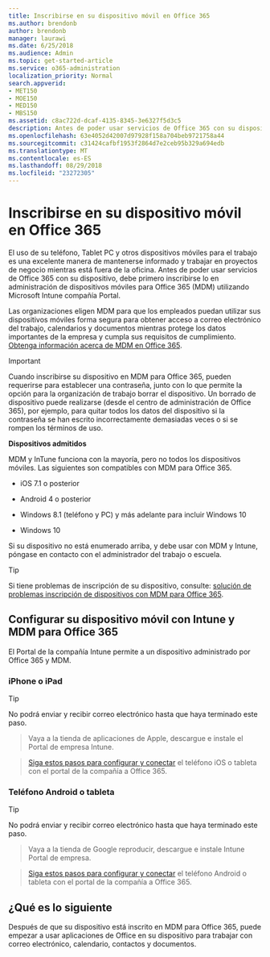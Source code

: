 ```yaml
---
title: Inscribirse en su dispositivo móvil en Office 365
ms.author: brendonb
author: brendonb
manager: laurawi
ms.date: 6/25/2018
ms.audience: Admin
ms.topic: get-started-article
ms.service: o365-administration
localization_priority: Normal
search.appverid:
- MET150
- MOE150
- MED150
- MBS150
ms.assetid: c8ac722d-dcaf-4135-8345-3e6327f5d3c5
description: Antes de poder usar servicios de Office 365 con su dispositivo, debe seguir estos pasos para inscribirse en administración de dispositivos móviles para Office 365 (MDM). Para ello, al agregar su trabajo o escuela cuenta de correo electrónico a su dispositivo por primera vez.
ms.openlocfilehash: 63e4052d42007d97928f158a704beb9721758a44
ms.sourcegitcommit: c31424cafbf1953f2864d7e2ceb95b329a694edb
ms.translationtype: MT
ms.contentlocale: es-ES
ms.lasthandoff: 08/29/2018
ms.locfileid: "23272305"
---
```

# <a name="enroll-your-mobile-device-in-office-365"></a>Inscribirse en su dispositivo móvil en Office 365

El uso de su teléfono, Tablet PC y otros dispositivos móviles para el trabajo es una excelente manera de mantenerse informado y trabajar en proyectos de negocio mientras está fuera de la oficina. Antes de poder usar servicios de Office 365 con su dispositivo, debe primero inscribirse lo en administración de dispositivos móviles para Office 365 (MDM) utilizando Microsoft Intune compañía Portal.
  
Las organizaciones eligen MDM para que los empleados puedan utilizar sus dispositivos móviles forma segura para obtener acceso a correo electrónico del trabajo, calendarios y documentos mientras protege los datos importantes de la empresa y cumpla sus requisitos de cumplimiento. [Obtenga información acerca de MDM en Office 365](https://go.microsoft.com/fwlink/?LinkId=615142).
  
> [!IMPORTANT]
> Cuando inscribirse su dispositivo en MDM para Office 365, pueden requerirse para establecer una contraseña, junto con lo que permite la opción para la organización de trabajo borrar el dispositivo. Un borrado de dispositivo puede realizarse (desde el centro de administración de Office 365), por ejemplo, para quitar todos los datos del dispositivo si la contraseña se han escrito incorrectamente demasiadas veces o si se rompen los términos de uso. 
  
 **Dispositivos admitidos**
  
MDM y InTune funciona con la mayoría, pero no todos los dispositivos móviles. Las siguientes son compatibles con MDM para Office 365.
  
- iOS 7.1 o posterior
    
- Android 4 o posterior
    
- Windows 8.1 (teléfono y PC) y más adelante para incluir Windows 10
    
- Windows 10
    
Si su dispositivo no está enumerado arriba, y debe usar con MDM y Intune, póngase en contacto con el administrador del trabajo o escuela.
  
> [!TIP]
> Si tiene problemas de inscripción de su dispositivo, consulte: [solución de problemas inscripción de dispositivos con MDM para Office 365](troubleshoot-mdm.md). 
  
## <a name="set-up-your-mobile-device-with-intune-and-mdm-for-office-365"></a>Configurar su dispositivo móvil con Intune y MDM para Office 365

El Portal de la compañía Intune permite a un dispositivo administrado por Office 365 y MDM.
  
### <a name="iphone-or-ipad"></a>iPhone o iPad

> [!TIP]
> No podrá enviar y recibir correo electrónico hasta que haya terminado este paso. 
  
> Vaya a la tienda de aplicaciones de Apple, descargue e instale el Portal de empresa Intune.
    
> [Siga estos pasos para configurar y conectar](https://go.microsoft.com/fwlink/?linkid=875316) el teléfono iOS o tableta con el portal de la compañía a Office 365. 
    
### <a name="android-phone-or-tablet"></a>Teléfono Android o tableta

> [!TIP]
> No podrá enviar y recibir correo electrónico hasta que haya terminado este paso. 
  
> Vaya a la tienda de Google reproducir, descargue e instale Intune Portal de empresa.
    
> [Siga estos pasos para configurar y conectar](https://go.microsoft.com/fwlink/?linkid=875317) el teléfono Android o tableta con el portal de la compañía a Office 365. 
    
## <a name="whats-next"></a>¿Qué es lo siguiente

Después de que su dispositivo está inscrito en MDM para Office 365, puede empezar a usar aplicaciones de Office en su dispositivo para trabajar con correo electrónico, calendario, contactos y documentos.
  

